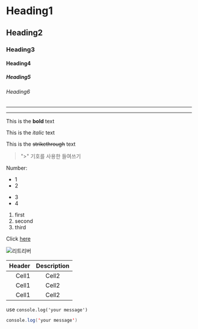 <!--Heading-->

# Heading1

## Heading2

### Heading3

#### Heading4

##### Heading5

###### Heading6

## <!--Line-->

---

---

<!-- Text attributes -->

This is the **bold** text

This is the _italic_ text

This is the ~~strikethrough~~ text

<!-- Quote -->

> ">" 기호를 사용한 들여쓰기

<!-- Bullet list -->

Number:

- 1
- 2

* 3
* 4

<!-- Numbered list -->

1. first
2. second
3. third

<!-- Link -->

Click [here](https://papago.naver.com/)

<!-- Image -->

![리트리버](https://postfiles.pstatic.net/MjAyMzA1MDhfMjA4/MDAxNjgzNTI3MDkxNjkx.5npcacLbHPNOEqqZD3BjXSWWQ2Fio0ytmG0_JG99R4wg.PeWW526U-n6URxflJcSstM9drWwIZOiwrgCB_YoLPZgg.JPEG.jesus8105/dog-golden-retriever-in-the-park-for-a-walk-2022-11-12-08-00-35-utc.jpg?type=w773)

<!-- Table -->

| Header | Description |
| -----: | :---------: |
|  Cell1 |    Cell2    |
|  Cell1 |    Cell2    |
|  Cell1 |    Cell2    |

<!-- Code -->

use `console.log('your message')`

```java
console.log('your message')
```

<!--  -->
